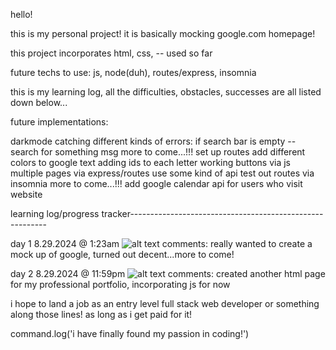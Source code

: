 hello! 

this is my personal project! it is basically mocking google.com homepage!

this project incorporates html, css, -- used so far 

future techs to use: js, node(duh), routes/express, insomnia

this is my learning log, all the difficulties, obstacles, successes are all listed down below...



future implementations: 

darkmode 
catching different kinds of errors:
    if search bar is empty -- search for something msg 
    more to come...!!!
set up routes 
add different colors to google text
adding ids to each letter 
working buttons via js 
multiple pages via express/routes 
use some kind of api 
test out routes via insomnia 
more to come...!!! 
add google calendar api for users who visit website



learning log/progress tracker---------------------------------------------------------

day 1 8.29.2024 @ 1:23am 
![alt text](image.png)
comments:
really wanted to create a mock up of google, turned out decent...more to come! 

day 2 8.29.2024 @ 11:59pm
![alt text](image-1.png)
comments: 
created another html page for my professional portfolio, incorporating js for now 







i hope to land a job as an entry level full stack web developer or something along those lines! as long as i get paid for it! 


command.log('i have finally found my passion in coding!')





